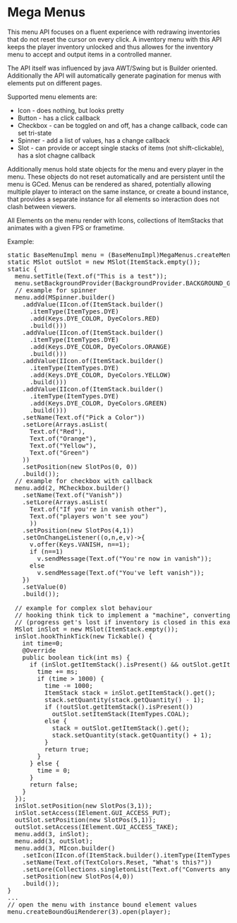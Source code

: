 # Mega Menus

This menu API focuses on a fluent experience with redrawing inventories that do 
not reset the cursor on every click. A inventory menu with this API keeps the 
player inventory unlocked and thus allowes for the inventory menu to accept and 
output items in a controlled manner.

The API itself was influenced by java AWT/Swing but is Builder oriented.
Additionally the API will automatically generate pagination for menus with 
elements put on different pages.

Supported menu elements are:
* Icon - does nothing, but looks pretty
* Button - has a click callback
* Checkbox - can be toggled on and off, has a change callback, code can set tri-state
* Spinner - add a list of values, has a change callback
* Slot - can provide or accept single stacks of items (not shift-clickable), has a slot chagne callback

Additionally menus hold state objects for the menu and every player in the menu.
These objects do not reset automatically and are persistent until the menu is 
GCed. Menus can be rendered as shared, potentially allowing multiple player to 
interact on the same instance, or create a bound instance, that provides a 
separate instance for all elements so interaction does not clash between 
viewers.

All Elements on the menu render with Icons, collections of ItemStacks that 
animates with a given FPS or frametime.

Example:
<pre>
static BaseMenuImpl menu = (BaseMenuImpl)MegaMenus.createMenu();
static MSlot outSlot = new MSlot(ItemStack.empty());
static {
  menu.setTitle(Text.of("This is a test"));
  menu.setBackgroundProvider(BackgroundProvider.BACKGROUND_GRAYPANE);
  // example for spinner
  menu.add(MSpinner.builder()
    .addValue(IIcon.of(ItemStack.builder()
      .itemType(ItemTypes.DYE)
      .add(Keys.DYE_COLOR, DyeColors.RED)
      .build()))
    .addValue(IIcon.of(ItemStack.builder()
      .itemType(ItemTypes.DYE)
      .add(Keys.DYE_COLOR, DyeColors.ORANGE)
      .build()))
    .addValue(IIcon.of(ItemStack.builder()
      .itemType(ItemTypes.DYE)
      .add(Keys.DYE_COLOR, DyeColors.YELLOW)
      .build()))
    .addValue(IIcon.of(ItemStack.builder()
      .itemType(ItemTypes.DYE)
      .add(Keys.DYE_COLOR, DyeColors.GREEN)
      .build()))
    .setName(Text.of("Pick a Color"))
    .setLore(Arrays.asList(
      Text.of("Red"),
      Text.of("Orange"),
      Text.of("Yellow"),
      Text.of("Green")
    ))
    .setPosition(new SlotPos(0, 0))
    .build());
  // example for checkbox with callback
  menu.add(2, MCheckbox.builder()
    .setName(Text.of("Vanish"))
    .setLore(Arrays.asList(
      Text.of("If you're in vanish other"),
      Text.of("players won't see you")
      ))
    .setPosition(new SlotPos(4,1))
    .setOnChangeListener((o,n,e,v)->{
      v.offer(Keys.VANISH, n==1);
      if (n==1)
        v.sendMessage(Text.of("You're now in vanish"));
      else
        v.sendMessage(Text.of("You've left vanish"));
    })
    .setValue(0)
    .build());

  // example for complex slot behaviour
  // hooking think tick to implement a "machine", converting items into coal over time
  // (progress get's lost if inventory is closed in this example because states were not used)
  MSlot inSlot = new MSlot(ItemStack.empty());
  inSlot.hookThinkTick(new Tickable() {
    int time=0;
    @Override
    public boolean tick(int ms) {
      if (inSlot.getItemStack().isPresent() && outSlot.getItemStack().map(ItemStack::getQuantity).orElse(0) < 64) {
        time += ms;
        if (time > 1000) {
          time -= 1000;
          ItemStack stack = inSlot.getItemStack().get();
          stack.setQuantity(stack.getQuantity() - 1);
          if (!outSlot.getItemStack().isPresent())
            outSlot.setItemStack(ItemTypes.COAL);
          else {
            stack = outSlot.getItemStack().get();
            stack.setQuantity(stack.getQuantity() + 1);
          }
          return true;
        }
      } else {
        time = 0;
      }
      return false;
    }
  });
  inSlot.setPosition(new SlotPos(3,1));
  inSlot.setAccess(IElement.GUI_ACCESS_PUT);
  outSlot.setPosition(new SlotPos(5,1));
  outSlot.setAccess(IElement.GUI_ACCESS_TAKE);
  menu.add(3, inSlot);
  menu.add(3, outSlot);
  menu.add(3, MIcon.builder()
    .setIcon(IIcon.of(ItemStack.builder().itemType(ItemTypes.COAL).build()))
    .setName(Text.of(TextColors.Reset, "What's this?"))
    .setLore(Collections.singletonList(Text.of("Converts any item into coal")))
    .setPosition(new SlotPos(4,0))
    .build());
}
...
// open the menu with instance bound element values
menu.createBoundGuiRenderer(3).open(player);
</pre>
